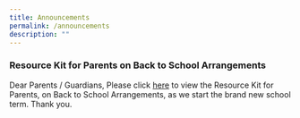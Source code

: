 ```yaml
---
title: Announcements
permalink: /announcements
description: ""
---
```

### Resource Kit for Parents on Back to School Arrangements

Dear Parents / Guardians, Please click [here](/files/Resource%20Kit%20-%20Parent%20Kit%20-%20Back%20to%20School%20(Updated-final).pdf) to view the Resource Kit for Parents, on Back to School Arrangements, as we start the brand new school term. Thank you.